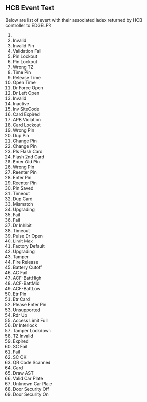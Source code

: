 ## HCB Event Text

Below are list of event with their associated index returned by HCB controller to EDGELPR

1. 
2. Invalid
3. Invalid Pin
4. Validation Fail
5. Pin Lockout
6. Pin Lockout
7. Wrong TZ
8. Time Pin
9. Release Time
10. Open Time
11. Dr Force Open
12. Dr Left Open
13. Invalid
14. Inactive
15. Inv SiteCode
16. Card Expired
17. APB Violation
18. Card Lockout
19. Wrong Pin
20. Dup Pin
21. Change Pin
22. Change Pin
23. Pls Flash Card
24. Flash 2nd Card
25. Enter Old Pin
26. Wrong Pin
27. Reenter Pin
28. Enter Pin
29. Reenter Pin
30. Pin Saved
31. Timeout
32. Dup Card
33. Mismatch
34. Upgrading
35. Fail
36. Fail
37. Dr Inhibit
38. Timeout
39. Pulse Dr Open
40. Limit Max
41. Factory Default
42. Upgrading
43. Tamper
44. Fire Release
45. Battery Cutoff
46. AC Fail
47. ACF-BattHigh
48. ACF-BattMid
49. ACF-BattLow
50. Etr Pin
51. Etr Card
52. Please Enter Pin
53. Unsupported
54. Rdr Up
55. Access Limit Full
56. Dr Interlock
57. Tamper Lockdown
58. TZ Invalid
59. Expired
60. SC Fail
61. Fail
62. SC OK
63. QR Code Scanned
64. Card
65. Draw AST
66. Valid Car Plate
67. Unknown Car Plate
68. Door Security Off
69. Door Security On
